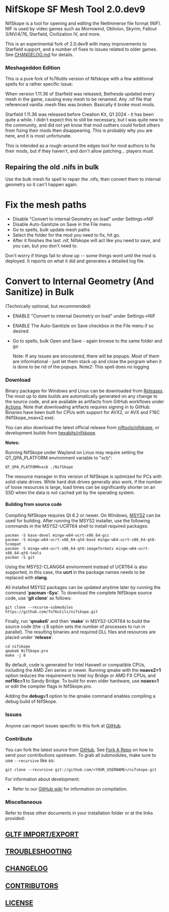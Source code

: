 ﻿# NifSkope SF Mesh Tool 2.0.dev9

NifSkope is a tool for opening and editing the NetImmerse file format (NIF). NIF is used by video games such as Morrowind, Oblivion, Skyrim, Fallout 3/NV/4/76, Starfield, Civilization IV, and more.

This is an experimental fork of 2.0.dev9 with many improvements to Starfield support, and a number of fixes to issues related to older games. See [CHANGELOG.md](https://github.com/fo76utils/nifskope/blob/develop/CHANGELOG.md) for details.

### Meshageddon Edition

This is a pure fork of fo76utils version of Nifskope with a few additional spells for a rather specific issue:

When version 1.11.36 of Starfield was released, Bethesda updated every mesh in the game, causing evey mesh to be renamed.
Any .nif file that referenced vanilla .mesh files was broken. Basically it broke most mods.

Starfield 1.11.36 was released before Creation Kit, Q1 2024 - it has been quite a while. I didn't expect this to still be necessary, but I was quite
new to the community, and did not yet know that mod outhers could forbid others from fixing their mods then disappearing.
This is probably why you are here, and it is most unfortunate.

This is intended as a rough-around the edges tool for mod authors to fix their mods, but if they haven't, and don't allow patching... players must.

## Repairing the old .nifs in bulk

Use the bulk mesh fix spell to repair the .nifs, then convert them to internal geometry so it can't happen again.

# Fix the mesh paths

* Disable "Convert to internal Geometry on load" under Settings->NIF
* Disable Auto-Sanitizie on Save in the File menu
* Go to spells, bulk update mesh paths
* Select the folder for the mod you need to fix, hit go.
* After it finishes the last .nif, Nifskope will act like you need to save, and you can, but you don't need to.

Don't worry if things fail to show up -- some things wont until the mod is deployed.
It reports on what it did and generates a detailed log file.

# Convert to Internal Geometry (And Sanitize) in Bulk
(Technically optional, but recommended)

* ENABLE "Convert to internal Geometry on load" under Settings->NIF
* ENABLE The Auto-Sanitizie on Save checkbox in the File menu if so desired
* Go to spells, bulk Open and Save - again browse to the same folder and go

  Note: If any issues are encoutered, there will be popups. Most of them are informational - just let them stack up and close the porgram when it is done to be rid of the popups.
  Note2: This spell does no logging


### Download

Binary packages for Windows and Linux can be downloaded from [Releases](https://github.com/fo76utils/nifskope/releases). The most up to date builds are automatically generated on any change to the source code, and are available as artifacts from GitHub workflows under [Actions](https://github.com/fo76utils/nifskope/actions). Note that downloading artifacts requires signing in to GitHub. Binaries have been built for CPUs with support for AVX2, or AVX and F16C (NifSkope\_noavx2.exe).

You can also download the latest official release from [niftools/nifskope](https://github.com/niftools/nifskope/releases), or development builds from [hexabits/nifskope](https://github.com/hexabits/nifskope/releases).

**Notes:**

Running NifSkope under Wayland on Linux may require setting the QT\_QPA\_PLATFORM environment variable to "xcb":

    QT_QPA_PLATFORM=xcb ./NifSkope

The resource manager in this version of NifSkope is optimized for PCs with solid-state drives. While hard disk drives generally also work, if the number of loose resources is large, load times can be significantly shorter on an SSD when the data is not cached yet by the operating system.

#### Building from source code

Compiling NifSkope requires Qt 6.2 or newer. On Windows, [MSYS2](https://www.msys2.org/) can be used for building. After running the MSYS2 installer, use the following commands in the MSYS2-UCRT64 shell to install required packages:

    pacman -S base-devel mingw-w64-ucrt-x86_64-gcc
    pacman -S mingw-w64-ucrt-x86_64-qt6-base mingw-w64-ucrt-x86_64-qt6-5compat
    pacman -S mingw-w64-ucrt-x86_64-qt6-imageformats mingw-w64-ucrt-x86_64-qt6-tools
    pacman -S git

Using the MSYS2-CLANG64 environment instead of UCRT64 is also supported, in this case, the **ucrt** in the package names needs to be replaced with **clang**.

All installed MSYS2 packages can be updated anytime later by running the command '**pacman -Syu**'. To download the complete NifSkope source code, use '**git clone**' as follows:

    git clone --recurse-submodules https://github.com/fo76utils/nifskope.git

Finally, run '**qmake6**' and then '**make**' in MSYS2-UCRT64 to build the source code (the -j 8 option sets the number of processes to run in parallel). The resulting binaries and required DLL files and resources are placed under '**release**'.

    cd nifskope
    qmake6 NifSkope.pro
    make -j 8

By default, code is generated for Intel Haswell or compatible CPUs, including the AMD Zen series or newer. Running qmake with the **noavx2=1** option reduces the requirement to Intel Ivy Bridge or AMD FX CPUs, and **nof16c=1** to Sandy Bridge. To build for even older hardware, use **noavx=1** or edit the compiler flags in NifSkope.pro.

Adding the **debug=1** option to the qmake command enables compiling a debug build of NifSkope.

### Issues

Anyone can report issues specific to this fork at [GitHub](https://github.com/fo76utils/nifskope/issues).


### Contribute

You can fork the latest source from [GitHub](https://github.com/fo76utils/nifskope). See [Fork A Repo](https://help.github.com/articles/fork-a-repo) on how to send your contributions upstream. To grab all submodules, make sure to use `--recursive` like so:

```
git clone --recursive git://github.com/<YOUR_USERNAME>/nifskope.git
```

For information about development:

- Refer to our [GitHub wiki](https://github.com/niftools/nifskope/wiki#wiki-development) for information on compilation.


### Miscellaneous

Refer to these other documents in your installation folder or at the links provided:


## [GLTF IMPORT/EXPORT](https://github.com/fo76utils/nifskope/blob/develop/README_GLTF.md)

## [TROUBLESHOOTING](https://github.com/fo76utils/nifskope/blob/develop/TROUBLESHOOTING.md)

## [CHANGELOG](https://github.com/fo76utils/nifskope/blob/develop/CHANGELOG.md)

## [CONTRIBUTORS](https://github.com/fo76utils/nifskope/blob/develop/CONTRIBUTORS.md)

## [LICENSE](https://github.com/fo76utils/nifskope/blob/develop/LICENSE.md)

